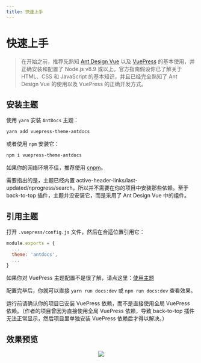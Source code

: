 ```yaml
---
title: 快速上手
---
```

# 快速上手

> 在开始之前，推荐先熟知 [Ant Design Vue](https://antdv.com/) 以及 [VuePress](https://vuepress.vuejs.org/zh) 的基本使用，并正确安装和配置了 Node.js v8.9 或以上。官方指南假设你已了解关于 HTML、CSS 和 JavaScript 的基本知识，并且已经完全熟知了 Ant Design Vue 的使用以及 VuePress 的正确开发方式。

## 安装主题

使用 `yarn` 安装 `AntDocs` 主题：
```bash
yarn add vuepress-theme-antdocs
```
或者使用 `npm` 安装它：
```bash
npm i vuepress-theme-antdocs
```
如果你的网络环境不佳，推荐使用 [cnpm](https://github.com/cnpm/cnpm)。

<a-alert type="info" showIcon>
  <span slot="message">
    需要指出的是，主题已经内置 active-header-links/last-updated/nprogress/search，所以并不需要在你的项目中安装那些依赖。至于 back-to-top 插件，主题并没安装它，而是采用了 Ant Design Vue 中的组件。
  </span>
</a-alert>

## 引用主题

打开 `.vuepress/config.js` 文件，然后在合适位置引用它：

```js
module.exports = {
  ...
  theme: 'antdocs',
  ...
}
```
如果你对 VuePress 主题配置不是很了解，请点这里：[使用主题](https://vuepress.vuejs.org/zh/theme/using-a-theme.html#%E4%B8%BB%E9%A2%98%E7%9A%84%E7%BC%A9%E5%86%99)  

配置完毕后，你就可以直接 `yarn run docs:dev` 或 `npm run docs:dev` 查看效果。

<a-alert type="warning" showIcon>
  <span slot="message">
    运行前请确认你的项目已安装 VuePress 依赖，而不是直接使用全局 VuePress 依赖。（作者的项目曾因为直接使用全局 VuePress 依赖，导致 back-to-top 插件无法正常显示，然后项目里单独安装 VuePress 依赖后才得以解决。）
  </span>
</a-alert>

## 效果预览

<p align="center"><img src="https://s2.ax1x.com/2020/02/28/3B3lOf.png"/></p>